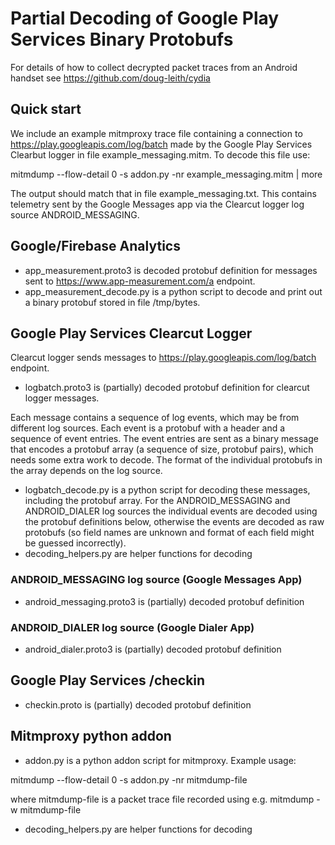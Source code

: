 # Partial Decoding of Google Play Services Binary Protobufs

For details of how to collect decrypted packet traces from an Android handset see https://github.com/doug-leith/cydia

## Quick start
We include an example mitmproxy trace file containing a connection to https://play.googleapis.com/log/batch made by the Google Play Services Clearbut logger in file example_messaging.mitm.   To decode this file use:

mitmdump --flow-detail 0 -s addon.py -nr example_messaging.mitm | more

The output should match that in file example_messaging.txt.  This contains telemetry sent by the Google Messages app via the Clearcut logger log source ANDROID_MESSAGING.


## Google/Firebase Analytics

- app_measurement.proto3 is decoded protobuf definition for messages sent to https://www.app-measurement.com/a endpoint.
- app_measurement_decode.py is a python script to decode and print out a binary protobuf stored in file /tmp/bytes.

## Google Play Services Clearcut Logger
Clearcut logger sends messages to https://play.googleapis.com/log/batch endpoint.

- logbatch.proto3 is (partially) decoded protobuf definition for clearcut logger messages.  

Each message contains a sequence of log events, which may be from different log sources.  Each event is a protobuf with a header and a sequence of event entries.   The event entries are sent as a binary message that encodes a protobuf array (a sequence of size, protobuf pairs), which needs some extra work to decode.  The format of the individual protobufs in the array depends on the log source. 

- logbatch_decode.py is a python script for decoding these messages, including the protobuf array.  For the ANDROID_MESSAGING and ANDROID_DIALER log sources the individual events are decoded using the protobuf definitions below, otherwise the events are decoded as raw protobufs (so field names are unknown and format of each field might be guessed incorrectly).
- decoding_helpers.py are helper functions for decoding

### ANDROID_MESSAGING log source (Google Messages App)

- android_messaging.proto3 is (partially) decoded protobuf definition

### ANDROID_DIALER log source (Google Dialer App)

- android_dialer.proto3 is (partially) decoded protobuf definition

## Google Play Services /checkin

- checkin.proto is (partially) decoded protobuf definition

## Mitmproxy python addon

- addon.py is a python addon script for mitmproxy.  Example usage:

mitmdump --flow-detail 0 -s addon.py -nr mitmdump-file

where mitmdump-file is a packet trace file recorded using e.g. mitmdump -w mitmdump-file

- decoding_helpers.py are helper functions for decoding
